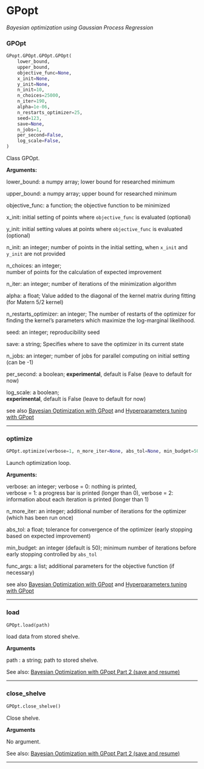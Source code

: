 # GPopt

_Bayesian optimization using Gaussian Process Regression_

### GPOpt


```python
GPopt.GPOpt.GPOpt.GPOpt(
    lower_bound,
    upper_bound,
    objective_func=None,
    x_init=None,
    y_init=None,
    n_init=10,
    n_choices=25000,
    n_iter=190,
    alpha=1e-06,
    n_restarts_optimizer=25,
    seed=123,
    save=None,
    n_jobs=1,
    per_second=False,
    log_scale=False,
)
```


Class GPOpt.
    
__Arguments:__

lower_bound: a numpy array;
    lower bound for researched minimum

upper_bound: a numpy array; 
    upper bound for researched minimum 

objective_func: a function;
    the objective function to be minimized

x_init: 
    initial setting of points where `objective_func` is evaluated (optional)

y_init: 
    initial setting values at points where `objective_func` is evaluated (optional)

n_init: an integer; 
    number of points in the initial setting, when `x_init` and `y_init` are not provided 

n_choices: an integer;  
    number of points for the calculation of expected improvement

n_iter: an integer; 
    number of iterations of the minimization algorithm

alpha: a float;
    Value added to the diagonal of the kernel matrix during fitting (for Matern 5/2 kernel)

n_restarts_optimizer: an integer;
    The number of restarts of the optimizer for finding the kernel’s parameters which maximize the log-marginal likelihood. 

seed: an integer; 
    reproducibility seed

save: a string;
    Specifies where to save the optimizer in its current state

n_jobs: an integer;
    number of jobs for parallel computing on initial setting (can be -1)

per_second: a boolean;
    __experimental__, default is False (leave to default for now)

log_scale: a boolean;          
    __experimental__, default is False (leave to default for now)

see also [Bayesian Optimization with GPopt](https://thierrymoudiki.github.io/blog/2021/04/16/python/misc/gpopt) 
    and [Hyperparameters tuning with GPopt](https://thierrymoudiki.github.io/blog/2021/06/11/python/misc/hyperparam-tuning-gpopt)    


----

### optimize


```python
GPOpt.optimize(verbose=1, n_more_iter=None, abs_tol=None, min_budget=50, func_args=None)
```


Launch optimization loop.           

__Arguments:__

verbose: an integer; 
    verbose = 0: nothing is printed,             
    verbose = 1: a progress bar is printed (longer than 0),
    verbose = 2: information about each iteration is printed (longer than 1)

n_more_iter: an integer;
    additional number of iterations for the optimizer (which has been run once)

abs_tol: a float;
    tolerance for convergence of the optimizer (early stopping based on expected improvement)

min_budget: an integer (default is 50); 
    minimum number of iterations before early stopping controlled by `abs_tol`

func_args: a list; 
    additional parameters for the objective function (if necessary)

see also [Bayesian Optimization with GPopt](https://thierrymoudiki.github.io/blog/2021/04/16/python/misc/gpopt) 
and [Hyperparameters tuning with GPopt](https://thierrymoudiki.github.io/blog/2021/06/11/python/misc/hyperparam-tuning-gpopt)            


----

### load


```python
GPOpt.load(path)
```


load data from stored shelve.

__Arguments__

path : a string; path to stored shelve.

See also: [Bayesian Optimization with GPopt Part 2 (save and resume)](https://thierrymoudiki.github.io/blog/2021/04/30/python/misc/gpopt)


----

### close_shelve


```python
GPOpt.close_shelve()
```


Close shelve.

__Arguments__

No argument.

See also: [Bayesian Optimization with GPopt Part 2 (save and resume)](https://thierrymoudiki.github.io/blog/2021/04/30/python/misc/gpopt)


----

